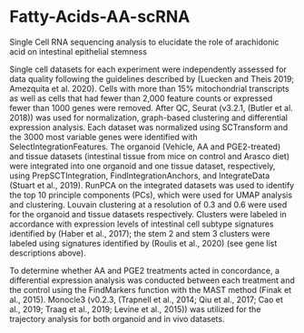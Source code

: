 # Fatty-Acids-AA-scRNA
Single Cell RNA sequencing analysis to elucidate the role of arachidonic acid on intestinal epithelial stemness 

Single cell datasets for each experiment were independently assessed for data quality following the guidelines described by (Luecken and Theis 2019; Amezquita et al. 2020). Cells with more than 15% mitochondrial transcripts as well as cells that had fewer than 2,000 feature counts or expressed fewer than 1000 genes were removed. After QC, Seurat (v3.2.1, (Butler et al. 2018)) was used for normalization, graph-based clustering and differential expression analysis. Each dataset was normalized using SCTransform and the 3000 most variable genes were identified with SelectIntegrationFeatures. The organoid (Vehicle, AA and PGE2-treated) and tissue datasets (intestinal tissue from mice on control and Arasco diet) were integrated into one organoid and one tissue dataset, respectively, using PrepSCTIntegration, FindIntegrationAnchors, and IntegrateData (Stuart et al., 2019). RunPCA on the integrated datasets was used to identify the top 10 principle components (PCs), which were used for UMAP analysis and clustering. Louvain clustering at a resolution of 0.3 and 0.6 were used for the organoid and tissue datasets respectively. Clusters were labeled in accordance with expression levels of intestinal cell subtype signatures identified by (Haber et al., 2017); the stem 2 and stem 3 clusters were labeled using signatures identified by (Roulis et al., 2020) (see gene list descriptions above). 

To determine whether AA and PGE2 treatments acted in concordance, a differential expression analysis was conducted between each treatment and the control using the FindMarkers function with the MAST method (Finak et al., 2015). Monocle3 (v0.2.3, (Trapnell et al., 2014; Qiu et al., 2017; Cao et al., 2019; Traag et al., 2019;  Levine et al., 2015)) was utilized for the trajectory analysis for both organoid and in vivo datasets.
